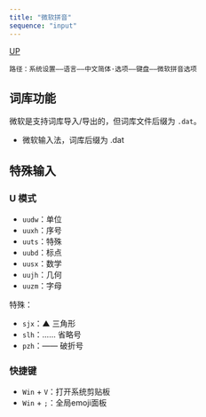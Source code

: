 ```yaml
---
title: "微软拼音"
sequence: "input"
---
```


[UP](/windows/windows-index.html)

```text
路径：系统设置——语言——中文简体·选项——键盘——微软拼音选项
```

## 词库功能

微软是支持词库导入/导出的，但词库文件后缀为 `.dat`。

- 微软输入法，词库后缀为 .dat

## 特殊输入

### U 模式

- `uudw`：单位
- `uuxh`：序号
- `uuts`：特殊
- `uubd`：标点
- `uusx`：数学
- `uujh`：几何
- `uuzm`：字母

特殊：

- `sjx`：▲ 三角形
- `slh`：…… 省略号
- `pzh`：—— 破折号

### 快捷键

- `Win` + `V`：打开系统剪贴板
- `Win` + `;`：全局emoji面板

